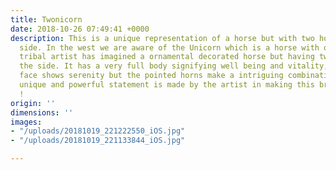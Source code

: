 ```yaml
---
title: Twonicorn
date: 2018-10-26 07:49:41 +0000
description: This is a unique representation of a horse but with two horns on the
  side. In the west we are aware of the Unicorn which is a horse with one horn. The
  tribal artist has imagined a ornamental decorated horse but having two horns on
  the side. It has a very full body signifying well being and vitality, the subdued
  face shows serenity but the pointed horns make a intriguing combination. A very
  unique and powerful statement is made by the artist in making this bronze Twonicorn
  !
origin: ''
dimensions: ''
images:
- "/uploads/20181019_221222550_iOS.jpg"
- "/uploads/20181019_221133844_iOS.jpg"

---
```

